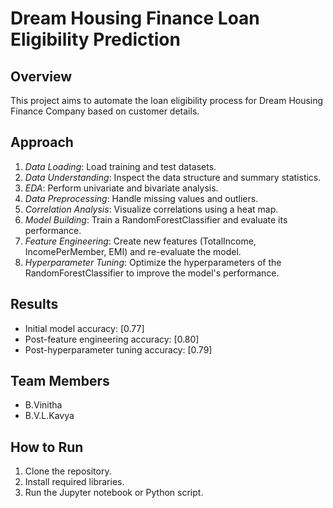 # Dream Housing Finance Loan Eligibility Prediction

## Overview
This project aims to automate the loan eligibility process for Dream Housing Finance Company based on customer details.

## Approach
1. *Data Loading*: Load training and test datasets.
2. *Data Understanding*: Inspect the data structure and summary statistics.
3. *EDA*: Perform univariate and bivariate analysis.
4. *Data Preprocessing*: Handle missing values and outliers.
5. *Correlation Analysis*: Visualize correlations using a heat map.
6. *Model Building*: Train a RandomForestClassifier and evaluate its performance.
7. *Feature Engineering*: Create new features (TotalIncome, IncomePerMember, EMI) and re-evaluate the model.
8. *Hyperparameter Tuning*: Optimize the hyperparameters of the RandomForestClassifier to improve the model's performance.

## Results
- Initial model accuracy: [0.77]
- Post-feature engineering accuracy: [0.80]
- Post-hyperparameter tuning accuracy: [0.79]

## Team Members
- B.Vinitha
- B.V.L.Kavya

## How to Run
1. Clone the repository.
2. Install required libraries.
3. Run the Jupyter notebook or Python script.
